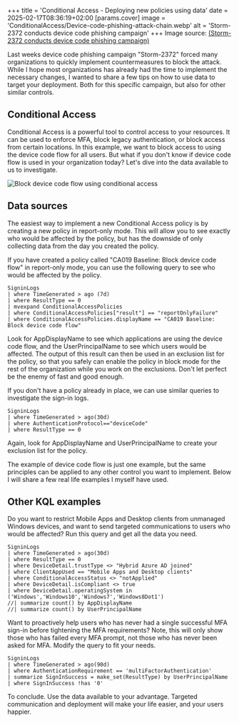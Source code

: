 +++
title = 'Conditional Access - Deploying new policies using data'
date = 2025-02-17T08:36:19+02:00
[params.cover]
  image = 'ConditionalAccess/Device-code-phishing-attack-chain.webp'
  alt = 'Storm-2372 conducts device code phishing campaign'
+++
Image source: [(Storm-2372 conducts device code phishing campaign)](https://www.microsoft.com/en-us/security/blog/2025/02/13/storm-2372-conducts-device-code-phishing-campaign/)

Last weeks device code phishing campaign "Storm-2372" forced many organizations to quickly implement countermeasures to block the attack. While I hope most organizations has already had the time to implement the necessary changes, I wanted to share a few tips on how to use data to target your deployment. Both for this specific campaign, but also for other similar controls.

## Conditional Access

Conditional Access is a powerful tool to control access to your resources. It can be used to enforce MFA, block legacy authentication, or block access from certain locations. In this example, we want to block access to using the device code flow for all users. But what if you don't know if device code flow is used in your organization today? Let's dive into the data available to us to investigate.

![Block device code flow using conditional access](/ConditionalAccess/CABlockdevicecodeflow.png)

## Data sources

The easiest way to implement a new Conditional Access policy is by creating a new policy in report-only mode. This will allow you to see exactly who would be affected by the policy, but has the downside of only collecting data from the day you created the policy.

If you have created a policy called "CA019 Baseline: Block device code flow" in report-only mode, you can use the following query to see who would be affected by the policy.

```KQL
SigninLogs
| where TimeGenerated > ago (7d)
| where ResultType == 0
| mvexpand ConditionalAccessPolicies
| where ConditionalAccessPolicies["result"] == "reportOnlyFailure"
| where ConditionalAccessPolicies.displayName == "CA019 Baseline: Block device code flow"
```

Look for AppDisplayName to see which applications are using the device code flow, and the UserPrincipalName to see which users would be affected. The output of this result can then be used in an exclusion list for the policy, so that you safely can enable the policy in block mode for the rest of the organization while you work on the exclusions. Don't let perfect be the enemy of fast and good enough.

If you don't have a policy already in place, we can use similar queries to investigate the sign-in logs.

```KQL
SigninLogs
| where TimeGenerated > ago(30d)
| where AuthenticationProtocol=="deviceCode"
| where ResultType == 0
```

Again, look for AppDisplayName and UserPrincipalName to create your exclusion list for the policy. 

The example of device code flow is just one example, but the same principles can be applied to any other control you want to implement. Below I will share a few real life examples I myself have used.

## Other KQL examples

Do you want to restrict Mobile Apps and Desktop clients from unmanaged Windows devices, and want to send targeted communications to users who would be affected? Run this query and get all the data you need.

```KQL
SigninLogs
| where TimeGenerated > ago(30d)
| where ResultType == 0
| where DeviceDetail.trustType <> "Hybrid Azure AD joined"
| where ClientAppUsed == "Mobile Apps and Desktop clients"
| where ConditionalAccessStatus <> "notApplied"
| where DeviceDetail.isCompliant <> true
| where DeviceDetail.operatingSystem in ('Windows','Windows10','Windows7','Windows8Dot1')
//| summarize count() by AppDisplayName
//| summarize count() by UserPrincipalName
```

Want to proactively help users who has never had a single successful MFA sign-in before tightening the MFA requirements? Note, this will only show those who has failed every MFA prompt, not those who has never been asked for MFA. Modify the query to fit your needs.

```KQL
SigninLogs
| where TimeGenerated > ago(90d)
| where AuthenticationRequirement == 'multiFactorAuthentication'
| summarize SignInSuccess = make_set(ResultType) by UserPrincipalName
| where SignInSuccess !has '0'
```

To conclude. Use the data available to your advantage. Targeted communication and deployment will make your life easier, and your users happier.